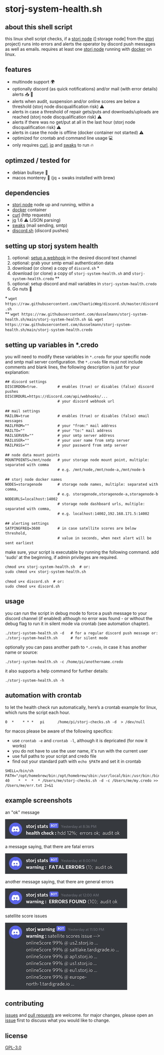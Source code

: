 # storj-system-health.sh

## about this shell script
this linux shell script checks, if a [storj node][storagenode] ([:storage node] from the [storj][storj] project) runs into errors and alerts the operator by discord push messages as well as emails. requires at least one [storj node][storagenode] running with [docker][docker] on linux.

## features
* multinode support 🌍
* optionally discord (as quick notifications) and/or mail (with error details) alerts 📥 🔔
* alerts when audit, suspension and/or online scores are below a threshold (storj node discqualification risk) ⚠️
* alerts in case a threshold of repair gets/puts and downloads/uploads are reached (storj node discqualification risk) ⚠️
* alerts if there was no get/put at all in the last hour (storj node discqualification risk) ⚠️
* alerts in case the node is offline (docker container not started) ⚠️
* optimized for crontab and command line usage 💻
* only requires [curl][curl], [jq][jq] and [swaks][swaks] to run 🔥 

## optimzed / tested for
- debian bullseye 🐧
- macos monterey 🍎 (jq + swaks installed with brew)

## dependencies
- [storj node][storagenode] node up and running, within a 
- [docker][docker] container
- [curl][curl] (http requests)
- [jq][jq] 1.6 ⚠️ (JSON parsing)
- [swaks][swaks] (mail sending, smtp)
- [discord.sh][discord.sh] (discord pushes)

## setting up storj system health
1. optional: [setup a webhook][webhook] in the desired discord text channel
2. optional: grab your smtp email authentication data
3. download (or clone) a copy of `discord.sh` *
4. download (or clone) a copy of `storj-system-health.sh` and `storj-system-health.credo` **
5. optional: setup discord and mail variables in `storj-system-health.credo`
6. Go nuts 🚀

\* `wget https://raw.githubusercontent.com/ChaoticWeg/discord.sh/master/discord.sh` <br/>
\*\* `wget https://raw.githubusercontent.com/dusselmann/storj-system-health.sh/main/storj-system-health.sh && wget https://raw.githubusercontent.com/dusselmann/storj-system-health.sh/main/storj-system-health.credo`

## setting up variables in *.credo
you will need to modify these variables in `*.credo` for your specific node and smtp mail server configuration. the `*.credo` file must not include comments and blank lines, the following description is just for your explanation:
```
## discord settings
DISCORDON=true.         # enables (true) or disables (false) discord pushes
DISCORDURL=https://discord.com/api/webhooks/...
                        # your discord webhook url

## mail settings
MAILON=true             # enables (true) or disables (false) email messages
MAILFROM=""             # your "from:" mail address
MAILTO=""               # your "to:" mail address
MAILSERVER=""           # your smtp server address
MAILUSER=""             # your user name from smtp server
MAILPASS=""             # your password from smtp server

## node data mount points
MOUNTPOINTS=/mnt/node   # your storage node mount point, multiple: separated with comma
                        # e.g. /mnt/node,/mnt/node-a,/mnt/node-b

## storj node docker names
NODES=storagenode       # storage node names, multiple: separated with comma, 
                        # e.g. storagenode,storagenode-a,storagenode-b
NODEURLS=localhost:14002
                        # storage node dashboard urls, multiple: separated with comma, 
                        # e.g. localhost:14002,192.168.171.5:14002

## alerting settings
SATPINGFREQ=3600        # in case satellite scores are below threshold, 
                        # value in seconds, when next alert will be sent earliest
```

make sure, your script is executable by running the following command. add 'sudo' at the beginning, if admin privileges are required. 
```
chmod u+x storj-system-health.sh  # or:
sudo chmod u+x storj-system-health.sh

chmod u+x discord.sh  # or:
sudo chmod u+x discord.sh
```

## usage

you can run the script in debug mode to force a push message to your discord channel (if enabled) although no error was found - or without the debug flag to run it in silent mode via crontab (see automation chapter).

```
./storj-system-health.sh -d   # for a regular discord push message or:
./storj-system-health.sh      # for silent mode
```

optionally you can pass another path to `*.credo`, in case it has another name or source:

```
./storj-system-health.sh -c /home/pi/anothername.credo
```

it also supports a help command for further details:

```
./storj-system-health.sh -h
```

## automation with crontab
to let the health check run automatically, here’s a crontab example for linux, which runs the script each hour.
```
0  *    * * *   pi      /home/pi/storj-checks.sh -d  > /dev/null
```

for macos please be aware of the following specifics:
* use `crontab -e` and `crontab -l`, although it is depricated (for now it works)
* you do not have to use the user name, it's run with the current user
* use full paths to your script and credo file
* find out your standard path with `echo §PATH` and set it in crontab
```
SHELL=/bin/sh
PATH="/opt/homebrew/bin:/opt/homebrew/sbin:/usr/local/bin:/usr/bin:/bin:/usr/sbin:/sbin"
40    *  *  *  * /Users/me/storj-checks.sh -d -c /Users/me/my.credo >> /Users/me/err.txt 2>&1
```

## example screenshots

an "ok" message

![ok message](/examples/discord-example-all-fine.jpg)

a message saying, that there are fatal errors

![fatal error message](/examples/discord-example-fatal-error.jpg)

another message saying, that there are general errors

![general error message](/examples/discord-example-general-error.jpg)

satellite score issues

![satellite issues](/examples/discord-example-satellite-scores.jpg)


## contributing

[issues](https://github.com/dusselmann/storj-system-health.sh/issues) and [pull requests](https://github.com/dusselmann/storj-system-health.sh/pulls) are welcome. for major changes, please open an [issue](https://github.com/dusselmann/storj-system-health.sh/issues) first to discuss what you would like to change.

## license

[GPL-3.0](https://www.gnu.org/licenses/gpl-3.0.en.html)


<!-- Programs -->
[discord.sh]: https://github.com/ChaoticWeg/discord.sh
[successrates.sh]: https://github.com/ReneSmeekes/storj_success_rate
[curl]: https://curl.haxx.se/
[jq]: https://stedolan.github.io/jq/
[storj]: https://www.storj.io
[docker]: https://github.com/docker
[swaks]: https://github.com/jetmore/swaks
[storagenode]: https://www.storj.io/node
<!-- Documentation -->
[webhook]: https://support.discordapp.com/hc/en-us/articles/228383668-Intro-to-Webhooks
